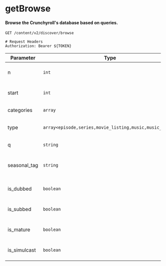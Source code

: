getBrowse
===========

#### Browse the Crunchyroll's database based on queries.

```http
GET /content/v2/discover/browse

# Request Headers
Authorization: Bearer ${TOKEN}
```

| Parameter | Type | Description |
| --- | --- | --- |
| n | `int` | Amount of items to return |
| start | `int` | Where to start searching |
| categories | `array` | Array of categories |
| type | `array<episode,series,movie_listing,music,music_video>` | Type of item to search |
| q | `string` | Query to search for |
| seasonal_tag | `string` | The seasonal tag to search |
| is_dubbed | `boolean` | Whether the item is dubbed |
| is_subbed | `boolean` | Whether the item is subbed |
| is_mature | `boolean` | Whether the item is mature |
| is_simulcast | `boolean` | Whether the item is simulcast |
